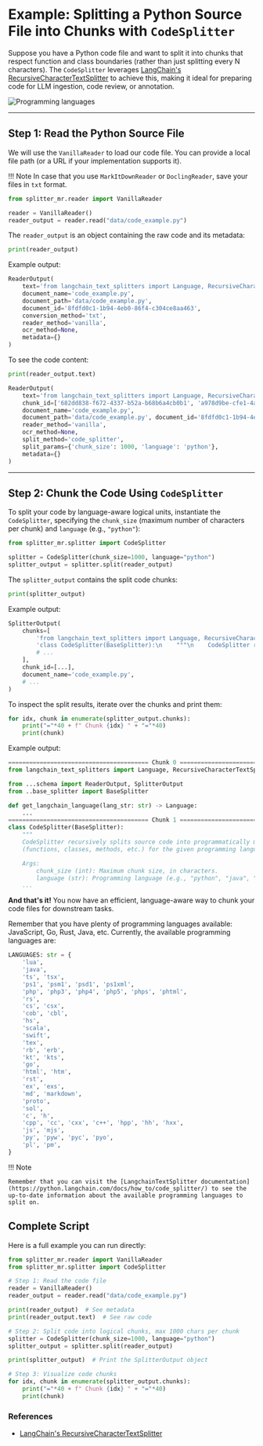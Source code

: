 # **Example**: Splitting a Python Source File into Chunks with `CodeSplitter`

Suppose you have a Python code file and want to split it into chunks that respect function and class boundaries (rather than just splitting every N characters). The `CodeSplitter` leverages [LangChain's RecursiveCharacterTextSplitter](https://python.langchain.com/docs/how_to/code_splitter/) to achieve this, making it ideal for preparing code for LLM ingestion, code review, or annotation.

![Programming languages](https://bairesdev.mo.cloudinary.net/blog/2020/10/top-programming-languages.png?tx=w_1920,q_auto)

---

## Step 1: Read the Python Source File

We will use the `VanillaReader` to load our code file. You can provide a local file path (or a URL if your implementation supports it).

!!! Note
    In case that you use `MarkItDownReader` or `DoclingReader`, save your files in `txt` format.

```python
from splitter_mr.reader import VanillaReader

reader = VanillaReader()
reader_output = reader.read("data/code_example.py")
```

The `reader_output` is an object containing the raw code and its metadata:

```python
print(reader_output)
```

Example output:

```python
ReaderOutput(
    text='from langchain_text_splitters import Language, RecursiveCharacterTextSplitter\n\nfrom ...',
    document_name='code_example.py',
    document_path='data/code_example.py',
    document_id='8fdfd0c1-1b94-4eb0-86f4-c304ce8aa463',
    conversion_method='txt',
    reader_method='vanilla',
    ocr_method=None,
    metadata={}
)
```

To see the code content:

```python
print(reader_output.text)
```

```python
ReaderOutput(
    text='from langchain_text_splitters import Language, RecursiveCharacterTextSplitter\n\nfrom ...schema import ReaderOutput, SplitterOutput\nfrom ..base_splitter import BaseSplitter\n\n\ndef get_langchain_language(lang_str: str) -> Language:\n    """\n    Map a string language name to Langchain Language enum...', 
    chunk_id=['682dd838-f672-4337-b52a-b68b6a4cb0b1', 'a978d9be-cfe1-4a61-b73c-49842bdeca30', 'f390953f-d4b3-40b1-bd87-a9b1b7e634c9', 'f2bde214-5378-49e4-8d84-8832d46e2e26', '1cc57a4d-4618-4e53-bda1-977a343cbe9e', '58eb9713-320a-4a9c-924c-0ebce6b1a228'], 
    document_name='code_example.py', 
    document_path='data/code_example.py', document_id='8fdfd0c1-1b94-4eb0-86f4-c304ce8aa463', conversion_method='txt', 
    reader_method='vanilla', 
    ocr_method=None, 
    split_method='code_splitter', 
    split_params={'chunk_size': 1000, 'language': 'python'}, 
    metadata={}
)
```

---

## Step 2: Chunk the Code Using `CodeSplitter`

To split your code by language-aware logical units, instantiate the `CodeSplitter`, specifying the `chunk_size` (maximum number of characters per chunk) and `language` (e.g., `"python"`):

```python
from splitter_mr.splitter import CodeSplitter

splitter = CodeSplitter(chunk_size=1000, language="python")
splitter_output = splitter.split(reader_output)
```

The `splitter_output` contains the split code chunks:

```python
print(splitter_output)
```

Example output:

```python
SplitterOutput(
    chunks=[
        'from langchain_text_splitters import Language, RecursiveCharacterTextSplitter\n\nfrom ...',
        'class CodeSplitter(BaseSplitter):\n    """\n    CodeSplitter recursively splits source code...',
        # ...
    ],
    chunk_id=[...],
    document_name='code_example.py',
    # ...
)
```

To inspect the split results, iterate over the chunks and print them:

```python
for idx, chunk in enumerate(splitter_output.chunks):
    print("="*40 + f" Chunk {idx} " + "="*40)
    print(chunk)
```

Example output:

```python
======================================== Chunk 0 ========================================
from langchain_text_splitters import Language, RecursiveCharacterTextSplitter

from ...schema import ReaderOutput, SplitterOutput
from ..base_splitter import BaseSplitter

def get_langchain_language(lang_str: str) -> Language:
    ...
======================================== Chunk 1 ========================================
class CodeSplitter(BaseSplitter):
    """
    CodeSplitter recursively splits source code into programmatically meaningful chunks
    (functions, classes, methods, etc.) for the given programming language.

    Args:
        chunk_size (int): Maximum chunk size, in characters.
        language (str): Programming language (e.g., "python", "java", "kotlin", etc.)
    ...
```

**And that's it!** You now have an efficient, language-aware way to chunk your code files for downstream tasks. 

Remember that you have plenty of programming languages available: JavaScript, Go, Rust, Java, etc. Currently, the available programming languages are:

```python
LANGUAGES: str = {
    'lua',
    'java',
    'ts', 'tsx',
    'ps1', 'psm1', 'psd1', 'ps1xml',
    'php', 'php3', 'php4', 'php5', 'phps', 'phtml',
    'rs',
    'cs', 'csx',
    'cob', 'cbl',
    'hs',
    'scala',
    'swift',
    'tex',
    'rb', 'erb',
    'kt', 'kts',
    'go',
    'html', 'htm',
    'rst',
    'ex', 'exs',
    'md', 'markdown',
    'proto',
    'sol',
    'c', 'h',
    'cpp', 'cc', 'cxx', 'c++', 'hpp', 'hh', 'hxx',
    'js', 'mjs',
    'py', 'pyw', 'pyc', 'pyo',
    'pl', 'pm',
}
```

!!! Note

    Remember that you can visit the [LangchainTextSplitter documentation](https://python.langchain.com/docs/how_to/code_splitter/) to see the up-to-date information about the available programming languages to split on.

## Complete Script

Here is a full example you can run directly:

```python
from splitter_mr.reader import VanillaReader
from splitter_mr.splitter import CodeSplitter

# Step 1: Read the code file
reader = VanillaReader()
reader_output = reader.read("data/code_example.py")

print(reader_output)  # See metadata
print(reader_output.text)  # See raw code

# Step 2: Split code into logical chunks, max 1000 chars per chunk
splitter = CodeSplitter(chunk_size=1000, language="python")
splitter_output = splitter.split(reader_output)

print(splitter_output)  # Print the SplitterOutput object

# Step 3: Visualize code chunks
for idx, chunk in enumerate(splitter_output.chunks):
    print("="*40 + f" Chunk {idx} " + "="*40)
    print(chunk)
```

### References

* [LangChain's RecursiveCharacterTextSplitter](https://python.langchain.com/docs/how_to/code_splitter/) 